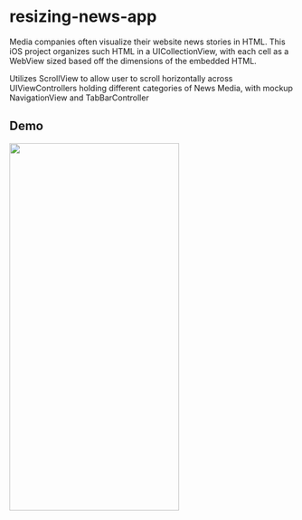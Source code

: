 # resizing-news-app
Media companies often visualize their website news stories in HTML. This iOS project organizes such HTML in a UICollectionView, with each cell as a WebView sized based off the dimensions of the embedded HTML.

Utilizes ScrollView to allow user to scroll horizontally across UIViewControllers holding different categories of News Media, with mockup NavigationView and TabBarController

## Demo
<img src="/demo/MBDemo.gif" width="300" height="650"/>
